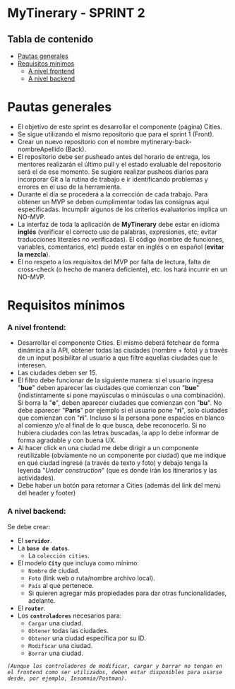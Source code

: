 # MyTinerary - SPRINT 2

## Tabla de contenido
- [Pautas generales](#pautas-generales)
- [Requisitos mínimos](#requisitos-mínimos)
    - [A nivel frontend](#a-nivel-frontend)
    - [A nivel backend](#a-nivel-backend)

# Pautas generales
- El objetivo de este sprint es desarrollar el componente (página) Cities.
- Se sigue utilizando el mismo repositorio que para el sprint 1 (Front).
- Crear un nuevo repositorio con el nombre mytinerary-back-nombreApellido (Back).
- El repositorio debe ser pusheado antes del horario de entrega, los mentores realizarán el último pull y el estado evaluable del repositorio será el de ese momento. Se sugiere realizar pusheos diarios para incorporar Git a la rutina de trabajo e ir identificando problemas y errores en el uso de la herramienta.
- Durante el día se procederá a la corrección de cada trabajo. Para obtener un MVP se deben cumplimentar todas las consignas aquí especificadas. Incumplir algunos de los criterios evaluatorios implica un NO-MVP.
- La interfaz de toda la aplicación de **MyTinerary** debe estar en idioma **inglés** (verificar el correcto uso de palabras, expresiones, etc; evitar traducciones literales no verificadas). El código (nombre de funciones, variables, comentarios, etc) puede estar en inglés o en español (**evitar la mezcla**).
- El no respeto a los requisitos del MVP por falta de lectura, falta de cross-check (o hecho de manera deficiente), etc. los hará incurrir en un NO-MVP.

# Requisitos mínimos
### A nivel frontend:
- Desarrollar el componente Cities. El mismo deberá fetchear de forma dinámica a la API, obtener todas las ciudades (nombre + foto) y a través de un input posibilitar al usuario a  que filtre aquellas ciudades que le interesen.
- Las ciudades deben ser 15.
- El filtro debe funcionar de la siguiente manera: si el usuario ingresa "**bue**" deben aparecer las ciudades que comienzan con "**bue**" (indistintamente si pone mayúsculas o minúsculas o una combinación). Si borra la "**e**", deben aparecer ciudades que comienzan con "**bu**". No debe aparecer "**Paris**" por ejemplo si el usuario pone "**ri**", solo ciudades que comienzan con "**ri**". Incluso si la persona pone espacios en blanco al comienzo y/o al final de lo que busca, debe reconocerlo. Si no hubiera ciudades con las letras buscadas, la app lo debe informar de forma agradable y con buena UX.
- Al hacer click en una ciudad me debe dirigir a un componente reutilizable (obviamente no un componente por ciudad) que me indique en qué ciudad ingresé (a través de texto y foto) y debajo tenga la leyenda "*Under construction*" (que es donde irán los itinerarios y las actividades).
- Debe haber un botón para retornar a Cities (además del link del menú del header y footer)

### A nivel backend:
Se debe crear:
- El **`servidor`**.
- La **`base de datos`**.
    - La `colección cities`.
- El modelo **`City`** que incluya como mínimo:
    - `Nombre` de ciudad.
    - `Foto` (link web o ruta/nombre archivo local).
    - `País` al que pertenece.
    - Si quieren agregar más propiedades para dar otras funcionalidades, adelante.
- El **`router`**.
- Los **`controladores`** necesarios para:
    - `Cargar` una ciudad.
    - `Obtener` todas las ciudades.
    - `Obtener` una ciudad específica por su ID.
    - `Modificar` una ciudad.
    - `Borrar` una ciudad.

*`(Aunque los controladores de modificar, cargar y borrar no tengan en el frontend como ser utilizados, deben estar disponibles para usarse desde, por ejemplo, Insomnia/Postman).`*

